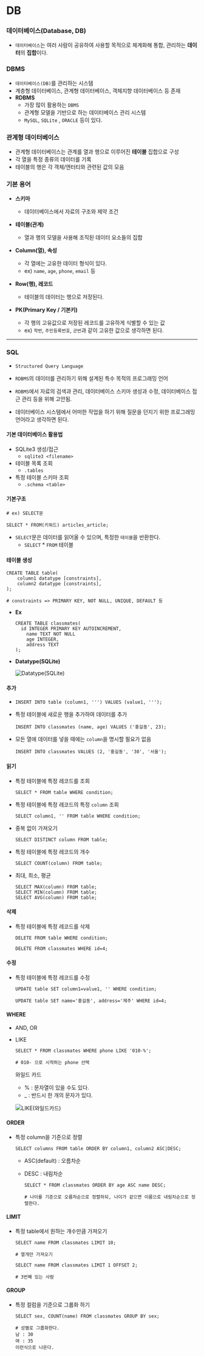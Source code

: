 # DB

### 데이터베이스(Database, DB)

- `데이터베이스`는 여러 사람이 공유하여 사용할 목적으로 체계화해 통합, 관리하는 <strong>데이터</strong>의 <strong>집합</strong>이다.



### DBMS

- `데이터베이스(DB)`를 관리하는 시스템
- 계층형 데이터베이스, 관계형 데이터베이스, 객체지향 데이터베이스 등 존재
- <strong>RDBMS</strong>
  - 가장 많이 활용하는 `DBMS`
  - 관계형 모델을 기반으로 하는 데이터베이스 관리 시스템
  - `MySQL`, `SQLite` , `ORACLE` 등이 있다.



### 관계형 데이터베이스

- 관계형 데이터베이스는 관계를 열과 행으로 이루어진 <strong>테이블</strong> 집합으로 구성
- 각 열을 특정 종류의 데이터를 기록
- 테이블의 행은 각 객체/엔터티와 관련된 값의 모음



### 기본 용어

- <strong>스키마</strong>
  - 데이터베이스에서 자료의 구조와 제약 조건

- <strong>테이블(관계)</strong>

  - 열과 행의 모델을 사용해 조직된 데이터 요소들의 집합

- <strong>Column(열), 속성</strong>

  - 각 열에는 고유한 데이터 형식이 있다.
  - ex) `name`, `age`, `phone`, `email` 등

- <strong>Row(행), 레코드</strong>

  - 테이블의 데이터는 행으로 저장된다.

- <strong>PK(Primary Key / 기본키)</strong>

  - 각 행의 고유값으로 저장된 레코드를 고유하게 식별할 수 있는 값
  - ex) `학번`, `주민등록번호`, `군번`과 같이 고유한 값으로 생각하면 된다.



<hr>

### SQL

- `Structured Query Language`

- `RDBMS`의 데이터를 관리하기 위해 설계된 특수 목적의 프로그래밍 언어

- `RDBMS`에서 자료의 검색과 관리, 데이터베이스 스키마 생성과 수정, 데이터베이스 접근 관리 등을 위해 고안됨.

- 데이터베이스 시스템에서 어떠한 작업을 하기 위해 질문을 던지기 위한 프로그래밍 언어라고 생각하면 된다.

  

#### 기본 데이터베이스 활용법

- SQLite3 생성/접근
  - `sqlite3 <filename>`
- 테이블 목록 조회
  - `.tables`
- 특정 테이블 스키마 조회
  - `.schema <table>`



#### 기본구조

```sqlite
# ex) SELECT문

SELECT * FROM(키워드) articles_article;
```

- `SELECT`문은 데이터를 읽어올 수 있으며, 특정한 `테이블`을 반환한다.
  - `SELECT` * `FROM` 테이블



#### 테이블 생성

```sqlite
CREATE TABLE table(
	column1 datatype [constraints],
    column2 datatype [constraints],
);

# constraints => PRIMARY KEY, NOT NULL, UNIQUE, DEFAULT 등
```

- <strong>Ex</strong>

  ```sqlite
  CREATE TABLE classmates(
  	id INTEGER PRIMARY KEY AUTOINCREMENT,
      name TEXT NOT NULL
      age INTEGER,
      address TEXT
  );
  ```

- <strong>Datatype(SQLite)</strong>

  ![Datatype(SQLite)](Datatype(SQLite).JPG)



#### 추가 

- `INSERT INTO table (column1, ''') VALUES (value1, ''');`

- 특정 테이블에 새로운 행을 추가하여 데이터를 추가

  ```sqlite
  INSERT INTO classmates (name, age) VALUES ('홍길동', 23);
  ```

- 모든 열에 데이터를 넣을 때에는 `column`을 명시할 필요가 없음

  ```sqlite
  INSERT INTO classmates VALUES (2, '홍길동', '30', '서울');
  ```



#### 읽기

- 특정 테이블에 특정 레코드를 조회

  ```sqlite
  SELECT * FROM table WHERE condition;
  ```

- 특정 테이블에 특정 레코드의 특정 `column` 조회

  ```sqlite
  SELECT column1, '' FROM table WHERE condition;
  ```

- 중복 없이 가져오기

  ```sqlite
  SELECT DISTINCT column FROM table;
  ```

- 특정 테이블에 특정 레코드의 개수

  ```sqlite
  SELECT COUNT(column) FROM table;
  ```

- 최대, 최소, 평균

  ```sqlite
  SELECT MAX(column) FROM table;
  SELECT MIN(column) FROM table;
  SELECT AVG(column) FROM table;
  ```





#### 삭제

- 특정 테이블에 특정 레코드를 삭제

  ```sqlite
  DELETE FROM table WHERE condition;
  ```

  ```sqlite
  DELETE FROM classmates WHERE id=4;
  ```



#### 수정

- 특정 테이블에 특정 레코드를 수정

  ```sqlite
  UPDATE table SET column1=value1, '' WHERE condition;
  ```

  ```sqlite
  UPDATE table SET name='홍길동', address='제주' WHERE id=4;
  ```



#### WHERE

- AND, OR

- LIKE

  ```sqlite
  SELECT * FROM classmates WHERE phone LIKE '010-%';
  
  # 010- 으로 시작하는 phone 선택
  ```

  와일드 카드

  - % : 문자열이 있을 수도 있다.
  - _ : 반드시 한 개의 문자가 있다.

  ![LIKE(와일드카드)](LIKE(와일드카드).JPG)



#### ORDER

- 특정 column을 기준으로 정렬

  ```sqlite
  SELECT columns FROM table ORDER BY column1, column2 ASC|DESC;
  ```

  - ASC(default) : 오름차순

  - DESC : 내림차순

    ```sqlite
    SELECT * FROM classmates ORDER BY age ASC name DESC;
    
    # 나이를 기준으로 오름차순으로 정렬하되, 나이가 같으면 이름으로 내림차순으로 정렬한다.
    ```



#### LIMIT

- 특정 table에서 원하는 개수만큼 가져오기

  ```sqlite
  SELECT name FROM classmates LIMIT 10;
  
  # 열개만 가져오기
  ```

  ```sqlite
  SELECT name FROM classmates LIMIT 1 OFFSET 2;
  
  # 3번째 있는 사람
  ```



#### GROUP

- 특정 컬럼을 기준으로 그룹화 하기

  ```sqlite
  SELECT sex, COUNT(name) FROM classmates GROUP BY sex;
  
  # 성별로 그룹화한다.
  남 : 30
  여 : 35
  이런식으로 나온다.
  ```





